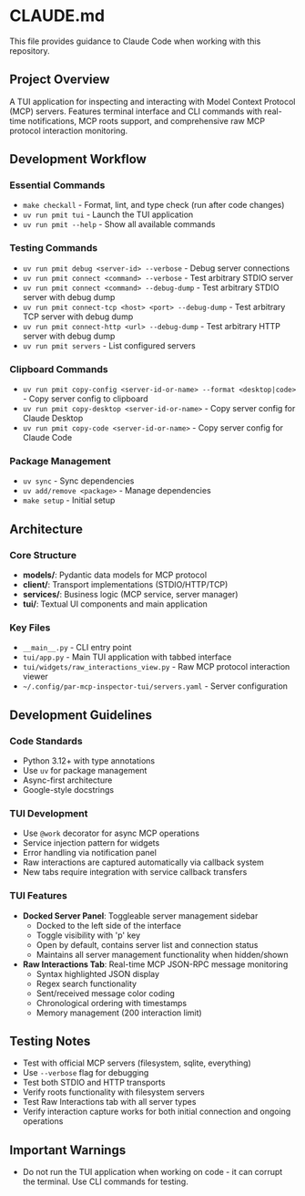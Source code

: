 # CLAUDE.md

This file provides guidance to Claude Code when working with this repository.

## Project Overview

A TUI application for inspecting and interacting with Model Context Protocol (MCP) servers. Features terminal interface and CLI commands with real-time notifications, MCP roots support, and comprehensive raw MCP protocol interaction monitoring.

## Development Workflow

### Essential Commands
- `make checkall` - Format, lint, and type check (run after code changes)
- `uv run pmit tui` - Launch the TUI application  
- `uv run pmit --help` - Show all available commands

### Testing Commands
- `uv run pmit debug <server-id> --verbose` - Debug server connections
- `uv run pmit connect <command> --verbose` - Test arbitrary STDIO server
- `uv run pmit connect <command> --debug-dump` - Test arbitrary STDIO server with debug dump
- `uv run pmit connect-tcp <host> <port> --debug-dump` - Test arbitrary TCP server with debug dump
- `uv run pmit connect-http <url> --debug-dump` - Test arbitrary HTTP server with debug dump
- `uv run pmit servers` - List configured servers

### Clipboard Commands
- `uv run pmit copy-config <server-id-or-name> --format <desktop|code>` - Copy server config to clipboard
- `uv run pmit copy-desktop <server-id-or-name>` - Copy server config for Claude Desktop
- `uv run pmit copy-code <server-id-or-name>` - Copy server config for Claude Code

### Package Management
- `uv sync` - Sync dependencies
- `uv add/remove <package>` - Manage dependencies
- `make setup` - Initial setup

## Architecture

### Core Structure
- **models/**: Pydantic data models for MCP protocol
- **client/**: Transport implementations (STDIO/HTTP/TCP)
- **services/**: Business logic (MCP service, server manager)
- **tui/**: Textual UI components and main application

### Key Files
- `__main__.py` - CLI entry point
- `tui/app.py` - Main TUI application with tabbed interface
- `tui/widgets/raw_interactions_view.py` - Raw MCP protocol interaction viewer
- `~/.config/par-mcp-inspector-tui/servers.yaml` - Server configuration

## Development Guidelines

### Code Standards
- Python 3.12+ with type annotations
- Use `uv` for package management
- Async-first architecture
- Google-style docstrings

### TUI Development
- Use `@work` decorator for async MCP operations
- Service injection pattern for widgets
- Error handling via notification panel
- Raw interactions are captured automatically via callback system
- New tabs require integration with service callback transfers

### TUI Features
- **Docked Server Panel**: Toggleable server management sidebar
  - Docked to the left side of the interface
  - Toggle visibility with 'p' key
  - Open by default, contains server list and connection status
  - Maintains all server management functionality when hidden/shown
- **Raw Interactions Tab**: Real-time MCP JSON-RPC message monitoring
  - Syntax highlighted JSON display
  - Regex search functionality
  - Sent/received message color coding
  - Chronological ordering with timestamps
  - Memory management (200 interaction limit)

## Testing Notes
- Test with official MCP servers (filesystem, sqlite, everything)
- Use `--verbose` flag for debugging
- Test both STDIO and HTTP transports
- Verify roots functionality with filesystem servers
- Test Raw Interactions tab with all server types
- Verify interaction capture works for both initial connection and ongoing operations

## Important Warnings
- Do not run the TUI application when working on code - it can corrupt the terminal. Use CLI commands for testing.
